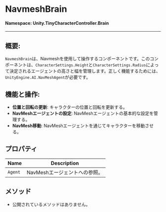 ﻿# NavmeshBrain

#### **Namespace**: Unity.TinyCharacterController.Brain
---

## 概要:
`NavmeshBrain`は、Navmeshを使用して操作するコンポーネントです。このコンポーネントは、`CharacterSettings.Height`と`CharacterSettings.Radius`によって決定されるエージェントの高さと幅を管理します。正しく機能するためには、`UnityEngine.AI.NavMeshAgent`が必要です。

## 機能と操作:
- **位置と回転の更新**: キャラクターの位置と回転を更新する。
- **NavMeshエージェントの設定**: NavMeshエージェントの基本的な設定を管理する。
- **NavMesh移動**: NavMeshエージェントを通じてキャラクターを移動させる。

## プロパティ
| Name | Description |
|------------------|------|
| `Agent` | NavMeshエージェントへの参照。 |

## メソッド
- 公開されているメソッドはありません。


